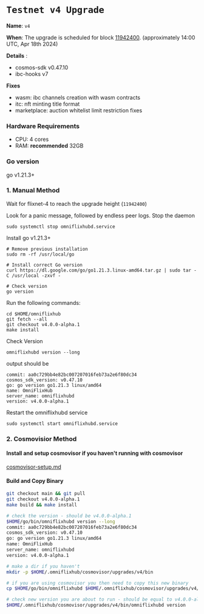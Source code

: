 # `Testnet v4 Upgrade `

**Name**: `v4`

**When**: The upgrade is scheduled for block [11942400](https://testnet.ping.pub/omniflix/block/11942400). (approximately 14:00 UTC, Apr 18th 2024)

**Details** :
- cosmos-sdk v0.47.10
- ibc-hooks v7

**Fixes**
- wasm: ibc channels creation with wasm contracts
- itc: nft minting title format
- marketplace: auction whitelist limit restriction fixes

### Hardware Requirements
- CPU: 4 cores
- RAM: **recommended** 32GB

### Go version

go v1.21.3+

### 1. Manual Method
Wait for flixnet-4 to reach the upgrade height (`11942400`)

Look for a panic message, followed by endless peer logs. Stop the daemon
```
sudo systemctl stop omniflixhubd.service
```

Install go v1.21.3+
```
# Remove previous installation
sudo rm -rf /usr/local/go

# Install correct Go version
curl https://dl.google.com/go/go1.21.3.linux-amd64.tar.gz | sudo tar -C /usr/local -zxvf -

# Check version
go version
```

Run the following commands:

```
cd $HOME/omniflixhub
git fetch --all
git checkout v4.0.0-alpha.1
make install
```
Check Version
```
omniflixhubd version --long
```
output should be
```
commit: aa0c729bb4e82bc007207016feb73a2e6f80dc34
cosmos_sdk_version: v0.47.10
go: go version go1.21.3 linux/amd64
name: OmniFlixHub
server_name: omniflixhubd
version: v4.0.0-alpha.1
```
Restart the omniflixhubd service

```
sudo systemctl start omniflixhubd.service
```

### 2. Cosmovisior Method
#### Install and setup cosmovisor if you haven't running with cosmovisor

  [cosmovisor-setup.md](https://github.com/OmniFlix/docs/blob/main/guides/mainnet/omniflixhub-1/cosmovisor-setup.md)


#### Build and Copy Binary

```bash
git checkout main && git pull
git checkout v4.0.0-alpha.1
make build && make install

# check the version - should be v4.0.0-alpha.1
$HOME/go/bin/omniflixhubd version --long
commit: aa0c729bb4e82bc007207016feb73a2e6f80dc34
cosmos_sdk_version: v0.47.10
go: go version go1.21.3 linux/amd64
name: OmniFlixHub
server_name: omniflixhubd
version: v4.0.0-alpha.1

# make a dir if you haven't
mkdir -p $HOME/.omniflixhub/cosmovisor/upgrades/v4/bin

# if you are using cosmovisor you then need to copy this new binary
cp $HOME/go/bin/omniflixhubd $HOME/.omniflixhub/cosmovisor/upgrades/v4/bin

# check new version you are about to run - should be equal to v4.0.0-alpha.1
$HOME/.omniflixhub/cosmovisor/upgrades/v4/bin/omniflixhubd version
